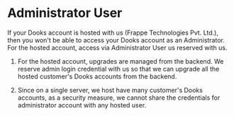 <!-- add-breadcrumbs -->
# Administrator User

If your Dooks account is hosted with us (Frappe Technologies Pvt. Ltd.), then you won't be able to access your Dooks account as an Administrator. For the hosted account, access via Administrator User us reserved with us.

1.  For the hosted account, upgrades are managed from the backend. We reserve admin login credential with us so that we can upgrade all the hosted customer's Dooks accounts from the backend. 

2.  Since on a single server, we host have many customer's Dooks accounts, as a security measure, we cannot share the credentials for administrator account with any hosted user.